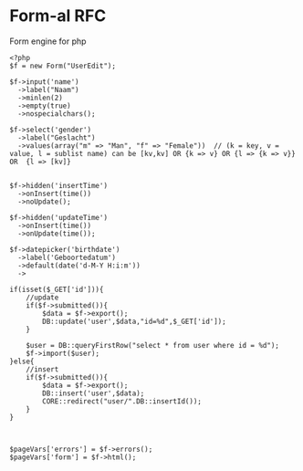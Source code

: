 Form-al RFC
=======

Form engine for php
    
    <?php
    $f = new Form("UserEdit");

    $f->input('name')
      ->label("Naam")
      ->minlen(2)
      ->empty(true)
      ->nospecialchars();

    $f->select('gender')
      ->label("Geslacht")
      ->values(array("m" => "Man", "f" => "Female"))  // (k = key, v = value, l = sublist name) can be [kv,kv] OR {k => v} OR {l => {k => v}} OR  {l => [kv]}


    $f->hidden('insertTime')
      ->onInsert(time())
      ->noUpdate();

    $f->hidden('updateTime')
      ->onInsert(time())
      ->onUpdate(time());

    $f->datepicker('birthdate')
      ->label('Geboortedatum')
      ->default(date('d-M-Y H:i:m'))
      ->

    if(isset($_GET['id'])){
        //update
        if($f->submitted()){    
            $data = $f->export();
            DB::update('user',$data,"id=%d",$_GET['id']);
        }

        $user = DB::queryFirstRow("select * from user where id = %d");
        $f->import($user);
    }else{
        //insert
        if($f->submitted()){    
            $data = $f->export();
            DB::insert('user',$data);
            CORE::redirect("user/".DB::insertId());
        }
    }



    $pageVars['errors'] = $f->errors();
    $pageVars['form'] = $f->html();
